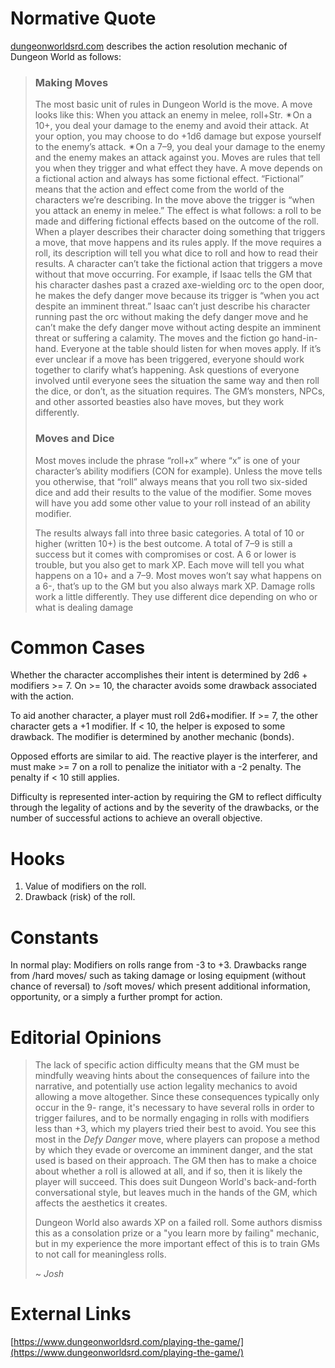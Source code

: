# Normative Quote
[dungeonworldsrd.com](https://www.dungeonworldsrd.com/playing-the-game/) describes the action
resolution mechanic of Dungeon World as follows:

> ### Making Moves
> The most basic unit of rules in Dungeon World is the move. A move looks like this:
> When you attack an enemy in melee, roll+Str. ✴On a 10+, you deal your damage to the enemy and
> avoid their attack. At your option, you may choose to do +1d6 damage but expose yourself to the
> enemy’s attack. ✴On a 7–9, you deal your damage to the enemy and the enemy makes an attack against
> you. Moves are rules that tell you when they trigger and what effect they have. A move depends on
> a fictional action and always has some fictional effect. “Fictional” means that the action and
> effect come from the world of the characters we’re describing. In the move above the trigger is
> “when you attack an enemy in melee.” The effect is what follows: a roll to be made and differing
> fictional effects based on the outcome of the roll. When a player describes their character doing
> something that triggers a move, that move happens and its rules apply. If the move requires a
> roll, its description will tell you what dice to roll and how to read their results. A character
> can’t take the fictional action that triggers a move without that move occurring. For example, if
> Isaac tells the GM that his character dashes past a crazed axe-wielding orc to the open door, he
> makes the defy danger move because its trigger is “when you act despite an imminent threat.” Isaac
> can’t just describe his character running past the orc without making the defy danger move and he
> can’t make the defy danger move without acting despite an imminent threat or suffering a calamity.
> The moves and the fiction go hand-in-hand. Everyone at the table should listen for when moves
> apply. If it’s ever unclear if a move has been triggered, everyone should work together to clarify
> what’s happening. Ask questions of everyone involved until everyone sees the situation the same
> way and then roll the dice, or don’t, as the situation requires. The GM’s monsters, NPCs, and
> other assorted beasties also have moves, but they work differently.
> 
> ### Moves and Dice
> Most moves include the phrase “roll+x” where “x” is one of your character’s
> ability modifiers (CON for example). Unless the move tells you otherwise, that
> “roll” always means that you roll two six-sided dice and add their results to
> the value of the modifier. Some moves will have you add some other value to
> your roll instead of an ability modifier.
>
> The results always fall into three basic categories. A total of 10 or higher (written 10+) is the
> best outcome. A total of 7–9 is still a success but it comes with compromises or cost. A 6 or
> lower is trouble, but you also get to mark XP. Each move will tell you what happens on a 10+ and a
> 7–9. Most moves won’t say what happens on a 6-, that’s up to the GM but you also always mark XP.
> Damage rolls work a little differently. They use different dice depending on who or what is
> dealing damage

# Common Cases
Whether the character accomplishes their intent is determined by 2d6 + modifiers >= 7. On >= 10, the
character avoids some drawback associated  with the action.

To aid another character, a player must roll 2d6+modifier. If >= 7, the other character gets a +1
modifier. If < 10, the helper is exposed to some drawback. The modifier is determined by another
mechanic (bonds).

Opposed efforts are similar to aid. The reactive player is the interferer, and must make >= 7 on a
roll to penalize the initiator with a -2 penalty. The penalty if < 10 still applies.

Difficulty is represented inter-action by requiring the GM to reflect difficulty through the
legality of actions and by the severity of the drawbacks, or the number of successful actions to
achieve an overall objective.

# Hooks
1. Value of modifiers on the roll.
2. Drawback (risk) of the roll.

# Constants
In normal play:
Modifiers on rolls range from -3 to +3.
Drawbacks range from /hard moves/ such as taking damage or losing equipment (without chance of
reversal) to /soft moves/ which present additional information, opportunity, or a simply a further
prompt for action.

# Editorial Opinions
> The lack of specific action difficulty means that the GM must be mindfully weaving hints about the
> consequences of failure into the narrative, and potentially use action legality mechanics to avoid
> allowing a move altogether.  Since these consequences typically only occur in the 9- range, it's
> necessary to have several rolls in order to trigger failures, and to be normally engaging in rolls
> with modifiers less than +3, which my players tried their best to avoid. You see this most in the
> *Defy Danger* move, where players can propose a method by which they evade or overcome an imminent
> danger, and the stat used is based on their approach. The GM then has to make a choice about
> whether a roll is allowed at all, and if so, then it is likely the player will succeed. This does
> suit Dungeon World's back-and-forth conversational style, but leaves much in the hands of the GM,
> which affects the aesthetics it creates.
>
> Dungeon World also awards XP on a failed roll. Some authors dismiss this as a consolation prize or
> a "you learn more by failing" mechanic, but in my experience the more important effect of this is
> to train GMs to not call for meaningless rolls.
>
> ~ *Josh*

# External Links
[https://www.dungeonworldsrd.com/playing-the-game/](https://www.dungeonworldsrd.com/playing-the-game/)
